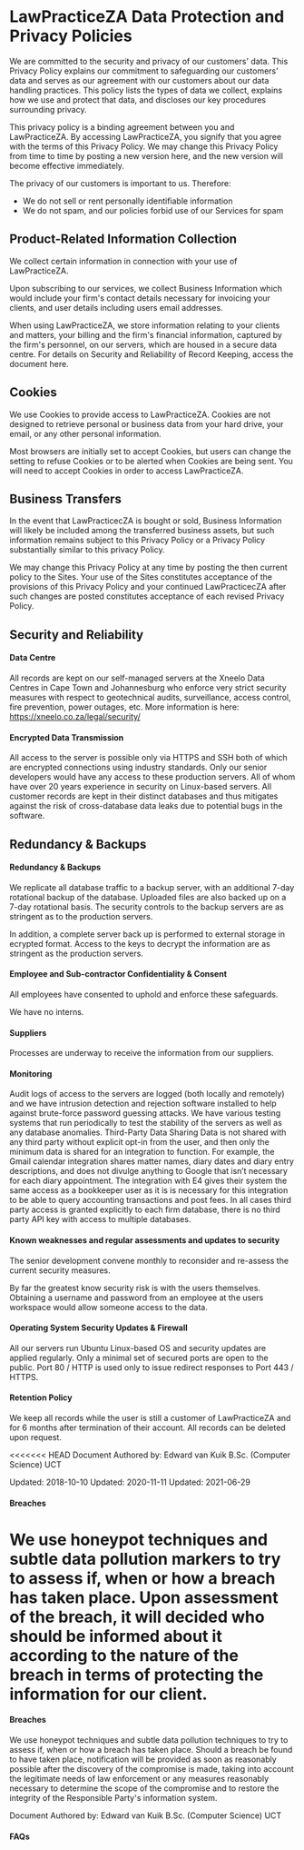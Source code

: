 
# LawPracticeZA Data Protection and Privacy Policies

We are committed to the security and privacy of our customers' data. This Privacy Policy explains our commitment to safeguarding our customers’ data and serves as our agreement with our customers about our data handling practices. This policy lists the types of data we collect, explains how we use and protect that data, and discloses our key procedures surrounding privacy.

This privacy policy is a binding agreement between you and LawPracticeZA. By accessing LawPracticeZA, you signify that you agree with the terms of this Privacy Policy. We may change this Privacy Policy from time to time by posting a new version here, and the new version will become effective immediately.

The privacy of our customers is important to us. Therefore:

* We do not sell or rent personally identifiable information
* We do not spam, and our policies forbid use of our Services for spam

## Product-Related Information Collection

We collect certain information in connection with your use of LawPracticeZA.

Upon subscribing to our services, we collect Business Information which would include your firm's contact details necessary for invoicing your clients, and user details including users email addresses.

When using LawPracticeZA, we store information relating to your clients and matters, your billing and the firm's financial information, captured by the firm's personnel, on our servers, which are housed in a secure data centre. For details on Security and Reliability of Record Keeping, access the document here.

## Cookies

We use Cookies to provide access to LawPracticeZA. Cookies are not designed to retrieve personal or business data from your hard drive, your email, or any other personal information.

Most browsers are initially set to accept Cookies, but users can change the setting to refuse Cookies or to be alerted when Cookies are being sent. You will need to accept Cookies in order to access LawPracticeZA.

## Business Transfers

In the event that LawPracticecZA is bought or sold, Business Information will likely be included among the transferred business assets, but such information remains subject to this Privacy Policy or a Privacy Policy substantially similar to this privacy Policy.

We may change this Privacy Policy at any time by posting the then current policy to the Sites. Your use of the Sites constitutes acceptance of the provisions of this Privacy Policy and your continued LawPracticecZA after such changes are posted constitutes acceptance of each revised Privacy Policy.

## Security and Reliability

#### Data Centre

All records are kept on our self-managed servers at the Xneelo Data Centres in Cape Town and Johannesburg who enforce very strict security measures with respect to geotechnical audits, surveillance, access control, fire prevention, power outages, etc. More information is here: https://xneelo.co.za/legal/security/

#### Encrypted Data Transmission

All access to the server is possible only via HTTPS and SSH both of which are encrypted connections using industry standards. Only our senior developers would have any access to these production servers. All of whom have over 20 years experience in security on Linux-based servers. All customer records are kept in their distinct databases and thus mitigates against the risk of cross-database data leaks due to potential bugs in the software.

## Redundancy & Backups

#### Redundancy & Backups

We replicate all database traffic to a backup server, with an additional 7-day rotational backup of the database. Uploaded files are also backed up on a 7-day rotational basis. The security controls to the backup servers are as stringent as to the production servers.

In addition, a complete server back up is performed to external storage in ecrypted format. Access to the keys to decrypt the information are as stringent as the production servers.

#### Employee and Sub-contractor Confidentiality & Consent

All employees have consented to uphold and enforce these safeguards.

We have no interns. 

#### Suppliers

Processes are underway to receive the information from our suppliers.

#### Monitoring

Audit logs of access to the servers are logged (both locally and remotely) and we have intrusion detection and rejection software installed to help against brute-force password guessing attacks. We have various testing systems that run periodically to test the stability of the servers as well as any database anomalies. Third-Party Data Sharing Data is not shared with any third party without explicit opt-in from the user, and then only the minimum data is shared for an integration to function. For example, the Gmail calendar integration shares matter names, diary dates and diary entry descriptions, and does not divulge anything to Google that isn’t necessary for each diary appointment. The integration with E4 gives their system the same access as a bookkeeper user as it is is necessary for this integration to be able to query accounting transactions and post fees. In all cases third party access is granted explicitly to each firm database, there is no third party API key with access to multiple databases.

#### Known weaknesses and regular assessments and updates to security

The senior development convene monthly to reconsider and re-assess the current security measures.


By far the greatest know security risk is with the users themselves. Obtaining a username and password from an employee at the users workspace would allow someone access to the data.

#### Operating System Security Updates & Firewall

All our servers run Ubuntu Linux-based OS and security updates are applied regularly. Only a minimal set of secured ports are open to the public. Port 80 / HTTP is used only to issue redirect responses to Port 443 / HTTPS.

#### Retention Policy

We keep all records while the user is still a customer of LawPracticeZA and for 6 months after termination of their account. All records can be deleted upon request.

<<<<<<< HEAD
Document Authored by: Edward van Kuik B.Sc. (Computer Science) UCT

Updated: 2018-10-10 
Updated: 2020-11-11
Updated: 2021-06-29

#### Breaches

We use honeypot techniques and subtle data pollution markers to try to assess if, when or how a breach has taken place. Upon assessment of the breach, it will decided who should be informed about it according to the nature of the breach in terms of protecting the information for our client.
=======
#### Breaches

We use honeypot techniques and subtle data pollution techniques to try to assess if, when or how a breach has taken place. Should a breach be found to have taken place, notification will be provided as soon as reasonably possible after the discovery of the compromise is made, taking into account the legitimate needs of law enforcement or any measures reasonably necessary to determine the scope of the compromise and to restore the integrity of the Responsible Party's information system.

Document Authored by: Edward van Kuik B.Sc. (Computer Science) UCT

#### FAQs

<!-- 1. Please confirm what security measures you have in place to protect our clients and their
personal information in terms of the service you provide to us.
2. Please advise how our clients information is been protected.
3. What reasonable measures do you have in place to identify all reasonably foreseeable
internal and external risks to personal information in your possession or under your
control
4. How would you establish and maintain the security measures against any risk and how
often is this security measures updated.
5. What do you have in place in the event that there is breach.
 -->

